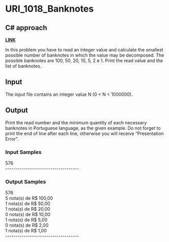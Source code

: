 # URI_1018_Banknotes

## C# approach

<strong> <a href='https://www.urionlinejudge.com.br/judge/en/problems/view/1018'> LINK </a> </strong>  <br>

In this problem you have to read an integer value and calculate the smallest possible number of banknotes in which the value may be decomposed. The possible banknotes are 100, 50, 20, 10, 5, 2 e 1. Print the read value and the list of banknotes.

## Input <br>
The input file contains an integer value N (0 < N < 1000000).

## Output <br>
Print the read number and the minimum quantity of each necessary banknotes in Portuguese language, as the given example. Do not forget to print the end of line after each line, otherwise you will receive “Presentation Error”.

### Input Samples
576 <br>
------------------------------------ <br>


### Output Samples
576 <br>
5 nota(s) de R$ 100,00 <br>
1 nota(s) de R$ 50,00 <br>
1 nota(s) de R$ 20,00 <br>
0 nota(s) de R$ 10,00 <br>
1 nota(s) de R$ 5,00 <br>
0 nota(s) de R$ 2,00 <br>
1 nota(s) de R$ 1,00 <br>
------------------------------------ <br>
